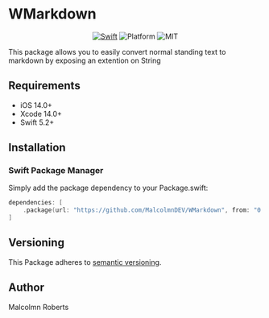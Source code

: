 # WMarkdown

<p align="center">
<a href="https://developer.apple.com/swift/"><img src="https://img.shields.io/badge/Swift-5.2-orange.svg?style=flat" style="max-height: 300px;" alt="Swift"/></a>
<img src="https://img.shields.io/badge/platform-iOS-green.svg" alt="Platform"/>
<img src="https://img.shields.io/badge/License-MIT-blue.svg" alt="MIT"/>
</p>

This package allows you to easily convert normal standing text to markdown by exposing an extention on String

## Requirements

- iOS 14.0+
- Xcode 14.0+
- Swift 5.2+

## Installation

### Swift Package Manager

Simply add the package dependency to your Package.swift:

```swift
dependencies: [
    .package(url: "https://github.com/MalcolmnDEV/WMarkdown", from: "0.1.0"),
]
```

## Versioning

This Package adheres to [semantic versioning](https://semver.org).

## Author

Malcolmn Roberts
